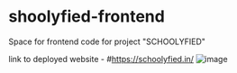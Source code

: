 # shoolyfied-frontend
Space for frontend code for project "SCHOOLYFIED"


link to deployed website - 
#https://schoolyfied.in/
![image](https://github.com/amansk2050/shoolyfied-frontend/assets/66746185/214a7020-a2b5-4d5c-8996-6830e07c4cb6)

